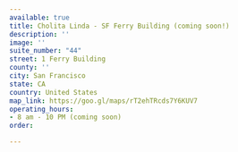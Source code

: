 ```yaml
---
available: true
title: Cholita Linda - SF Ferry Building (coming soon!)
description: ''
image: ''
suite_number: "44"
street: 1 Ferry Building
county: ''
city: San Francisco
state: CA
country: United States
map_link: https://goo.gl/maps/rT2ehTRcds7Y6KUV7
operating_hours:
- 8 am - 10 PM (coming soon)
order: 

---
```


